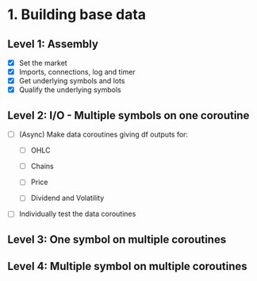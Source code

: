 # 1. Building base data

## Level 1: Assembly
* [x] Set the market
* [x] Imports, connections, log and timer
* [x] Get underlying symbols and lots
* [x] Qualify the underlying symbols

## Level 2: I/O - Multiple symbols on one coroutine

* [ ] (Async) Make data coroutines giving df outputs for:
  * [ ] OHLC
  * [ ] Chains
  * [ ] Price
  * [ ] Dividend and Volatility


* [ ] Individually test the data coroutines

## Level 3: One symbol on multiple coroutines


## Level 4: Multiple symbol on multiple coroutines

